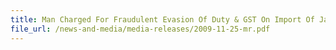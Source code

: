 ```yaml
---
title: Man Charged For Fraudulent Evasion Of Duty & GST On Import Of Japanese Cars 
file_url: /news-and-media/media-releases/2009-11-25-mr.pdf
---
```

